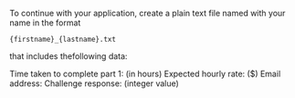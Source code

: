 To continue with your application, create a plain text file named with your name in the format

```{firstname}_{lastname}.txt```

that includes thefollowing data:

Time taken to complete part 1: (in hours)
Expected hourly rate: ($)
Email address:
Challenge response: (integer value)